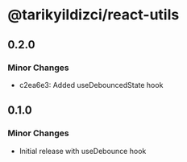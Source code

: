 # @tarikyildizci/react-utils

## 0.2.0

### Minor Changes

- c2ea6e3: Added useDebouncedState hook

## 0.1.0

### Minor Changes

- Initial release with useDebounce hook
